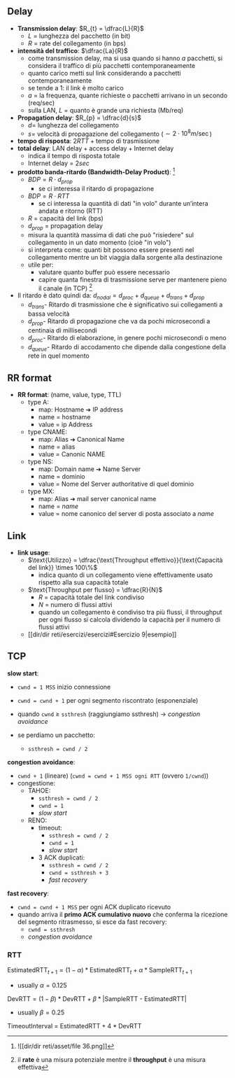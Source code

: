 ## Delay
- **Transmission delay**: $R_{t} = \dfrac{L}{R}$
	- $L$ = lunghezza del pacchetto (in bit)
	- $R$ = rate del collegamento (in bps)
- **intensità del traffico**: $\dfrac{La}{R}$
	- come transmission delay, ma si usa quando si hanno $a$ pacchetti, si considera il traffico di più pacchetti contemporaneamente
	- quanto carico metti sul link considerando a pacchetti contemporaneamente
	- se tende a 1: il link è molto carico
	- $a$ = la frequenza, quante richieste o pacchetti arrivano in un secondo (req/sec)
	- sulla LAN, $L$ = quanto è grande una richiesta (Mb/req)
- **Propagation delay**: $R_{p} = \dfrac{d}{s}$
	- $d=$ lunghezza del collegamento
	- $s=$ velocità di propagazione del collegamento ($\sim 2\cdot10^8 m/\sec$)
- **tempo di risposta**: $2RTT + \text{tempo di trasmissione}$
- **total delay**: $\text{LAN delay}+\text{access delay}+\text{Internet delay}$
	- indica il tempo di risposta totale
	- $\text{Internet delay}$ = $2sec$
- **prodotto banda-ritardo (Bandwidth-Delay Product)**: [^1]
	- $BDP = R \cdot d_{prop}$ 
		- se ci interessa il ritardo di propagazione
	- $BDP = R \cdot RTT$
		- se ci interessa la quantità di dati "in volo" durante un’intera andata e ritorno (RTT)
	- $R$ = capacità del link (bps)
	- $d_{prop}$ = propagation delay
	- misura la quantità massima di dati che può "risiedere" sul collegamento in un dato momento (cioè "in volo")
    - si interpreta come: quanti bit possono essere presenti nel collegamento mentre un bit viaggia dalla sorgente alla destinazione
    - utile per:
	    - valutare quanto buffer può essere necessario
	    - capire quanta finestra di trasmissione serve per mantenere pieno il canale (in TCP)
[^2]
- Il ritardo è dato quindi da: $d_{nodal}​=d_{proc}​+d_{queue}​+d_{trans}​+d_{prop}​$
	- $d_{trans}$​ - Ritardo di trasmissione che è significativo sui collegamenti a bassa velocità
	- $d_{prop}​$ - Ritardo di propagazione che va da pochi microsecondi a centinaia di millisecondi
	- $d_{proc}$​ - Ritardo di elaborazione, in genere pochi microsecondi o meno
	- $d_{queue}$​ - Ritardo di accodamento che dipende dalla congestione della rete in quel momento

## RR format
- **RR format**: (name, value, type, TTL)
	- type A:
		- map: Hostname ➔ IP address
		- name = hostname
		- value = ip Address
	- type CNAME:
		- map: Alias ➔ Canonical Name
		- name = alias
		- value = Canonic NAME
	- type NS:
		- map: Domain name ➔ Name Server
		- name = dominio
		- value = Nome del Server authoritative di quel dominio
	- type MX:
		- map: Alias ➔ mail server canonical name
		- name = _name_
		- value = nome canonico del server di posta associato a _name_


## Link

- **link usage**: 
	- $\text{Utilizzo} = \dfrac{\text{Throughput effettivo}}{\text{Capacità del link}} \times 100\%$
		- indica quanto di un collegamento viene effettivamente usato rispetto alla sua capacità totale
	- $\text{Throughput per flusso} = \dfrac{R}{N}$
		- $R$ = capacità totale del link condiviso
		- $N$ = numero di flussi attivi
		- quando un collegamento è condiviso tra più flussi, il throughput per ogni flusso si calcola dividendo la capacità per il numero di flussi attivi
	- [[dir/dir reti/esercizi/esercizi#Esercizio 9|esempio]]

[^1]: ![[dir/dir reti/asset/file 36.png]]
[^2]: il **rate** è una misura potenziale mentre il **throughput** è una misura effettiva

## TCP
**slow start**:
- `cwnd = 1 MSS` inizio connessione
- `cwnd = cwnd + 1` per ogni segmento riscontrato (esponenziale)

- quando `cwnd` ≥ `ssthresh` (raggiungiamo ssthresh) → _congestion avoidance_
- se perdiamo un pacchetto:
	- `ssthresh = cwnd / 2`

**congestion avoidance**:
- `cwnd + 1` (lineare) (`cwnd = cwnd + 1 MSS ogni RTT` (ovvero `1/cwnd`))
- congestione:
	- TAHOE:
		- `ssthresh = cwnd / 2`
		- `cwnd = 1`
		- _slow start_
	- RENO:
		- timeout:
			- `ssthresh = cwnd / 2`
			- `cwnd = 1`
			- _slow start_
		- 3 ACK duplicati:
			- `ssthresh = cwnd / 2`
			- `cwnd = ssthresh + 3`
			- _fast recovery_

**fast recovery**:
- `cwnd = cwnd + 1 MSS` per ogni ACK duplicato ricevuto
- quando arriva il **primo ACK cumulativo nuovo** che conferma la ricezione del segmento ritrasmesso, si esce da fast recovery:
	- `cwnd = ssthresh`
	-  _congestion avoidance_

### RTT
$\text{EstimatedRTT}_{t+1}=(1-\alpha) * \text{EstimatedRTT}_{t} +  \alpha * \text{SampleRTT}_{t+1}$
- usually $\alpha = 0.125$


$\text{DevRTT} = (1-\beta) * \text{DevRTT} + \beta * |\text{SampleRTT - EstimatedRTT}|$
- usually $\beta = 0.25$

$\text{TimeoutInterval = EstimatedRTT} + 4 * \text{DevRTT}$